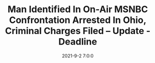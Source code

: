 ---
"title": "Man Identified In On-Air MSNBC Confrontation Arrested In Ohio, Criminal Charges Filed – Update - Deadline"
"date": "2021-9-2 7:0:0"
"feed_name": "GOOGLENEWS"
"feed_website": "https://news.google.com/search?q=drilling%2Bincident&hl=en-US&gl=US&ceid=US:en"
"feed_rss": "https://news.google.com/rss/search?q=drilling%2Bincident&hl=en-US&gl=US&ceid=US:en"
"link": "https://deadline.com/2021/09/benjamin-eugene-dagley-msnbc-shaquille-brewster-assault-suspect-arrest-warrants-1234825163/"
"file": "_posts/2021-9-2-7-0-0_GOOGLENEWS_e5bce00ab61b4cdf8808935b9df932721d658f78.md"
"accident": "0"
"drilling": "0"
"dead": "0"
"injured": "0"
---